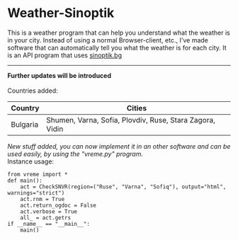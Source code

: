 # Weather-Sinoptik
This is a weather program that can help you understand what the weather is in your city. Instead of using a normal Browser-client, etc., I've made software that can automatically tell you what the weather is for each city. It is an API program that uses <a href="sinoptki.bg"> <u> sinoptik.bg </u> </a> <hr> <b> Further updates will be introduced </b><br><br>
Countries added:

| Country     | Cities                                                   |
| ----------- | -------------------------------------------------------- |
| Bulgaria    | Shumen, Varna, Sofia, Plovdiv, Ruse, Stara Zagora, Vidin |


*New stuff added, you can now implement it in an other software and can be used easily, by using the "vreme.py" program.*<br>
Instance usage: 
```
from vreme import * 
def main():
    act = CheckSNVR(region=("Ruse", "Varna", "Sofiq"), output="html", warnings="strict") 
    act.rnm = True
    act.return_ogdoc = False
    act.verbose = True
    all_ = act.getrs
if __name__ == "__main__":
    main()
```
